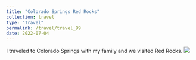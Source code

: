 ```yaml
---
title: "Colorado Springs Red Rocks"
collection: travel
type: "Travel"
permalink: /travel/travel_99
date: 2022-07-04
---
```


I traveled to Colorado Springs with my family and we visited Red Rocks.
![](images/red_rocks_01.png)
